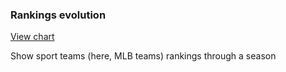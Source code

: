 ### Rankings evolution

[View chart](https://jibeetz.github.io/d3/app/rankings/)

Show sport teams (here, MLB teams) rankings through a season